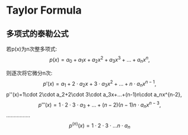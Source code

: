 Taylor Formula
===

多项式的泰勒公式
--
若p(x)为n次整多项式:
$$
p(x)=a_0+a_1x+a_2x^2+a_3x^3+...+a_nx^n,
$$

则逐次将它微分n次:
$$
p'(x)=a_1+2\cdot a_2x+3\cdot a_3x^2+...+n\cdot a_nx^{n-1},
$$
p''(x)=1\cdot 2\cdot a_2+2\cdot 3\cdot a_3x+...+(n-1)n\cdot a_nx^{n-2},
$$
p'''(x)=1\cdot 2\cdot 3\cdot a_3+...+(n-2)(n-1)n\cdot a_nx^{n-3},
$$
................
$$
p^(n)(x)=1\cdot 2\cdot 3\cdot...n\cdot a_n
$$
